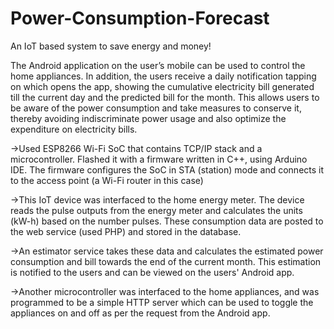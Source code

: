 # Power-Consumption-Forecast

An IoT based system to save energy and money! 

The Android application on the user’s mobile can be used to control the home appliances. In addition, the users receive a daily notification tapping on which opens the app, showing the cumulative electricity bill generated till the current day and the predicted bill for the month. This allows users to be aware of the power consumption and take measures to conserve it, thereby avoiding indiscriminate power usage and also optimize the expenditure on electricity bills.

->Used ESP8266 Wi-Fi SoC that contains TCP/IP stack and a microcontroller. Flashed it with a firmware written in C++, using Arduino IDE. The firmware configures the SoC in STA (station) mode and connects it to the access point (a Wi-Fi router in this case)

->This IoT device was interfaced to the home energy meter. The device reads the pulse outputs from the energy meter and calculates the units (kW-h) based on the number pulses. These consumption data are posted to the web service (used PHP) and stored in the database. 

->An estimator service takes these data and calculates the estimated power consumption and bill towards the end of the current month. This estimation is notified to the users and can be viewed on the users' Android app.

->Another microcontroller was interfaced to the home appliances, and was programmed to be a simple HTTP server which can be used to toggle the appliances on and off as per the request from the Android app.
